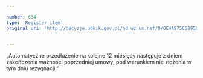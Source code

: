 ```yaml
---

number: 634
type: 'Register item'
original_uri: 'http://decyzje.uokik.gov.pl/nd_wz_um.nsf/0/0E4A975658953BDDC12572DD00329626?OpenDocument'


---
```


„Automatyczne przedłużenie na kolejne 12 miesięcy następuje z dniem zakończenia ważności poprzedniej umowy, pod warunkiem nie złożenia w tym dniu rezygnacji.”
